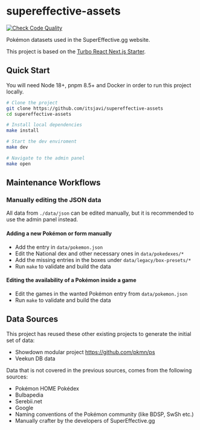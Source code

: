 # supereffective-assets

[![Check Code Quality](https://github.com/itsjavi/supereffective-assets/actions/workflows/check-code-quality.yml/badge.svg)](https://github.com/itsjavi/supereffective-assets/actions/workflows/check-code-quality.yml)

Pokémon datasets used in the SuperEffective.gg website.

This project is based on the [Turbo React Next.js Starter](https://github.com/itsjavi/turborepo-react-next).

## Quick Start

You will need Node 18+, pnpm 8.5+ and Docker in order to run this project locally.

```bash
# Clone the project
git clone https://github.com/itsjavi/supereffective-assets
cd supereffective-assets

# Install local dependencies
make install

# Start the dev enviroment
make dev

# Navigate to the admin panel
make open
```

## Maintenance Workflows

### Manually editing the JSON data

All data from `./data/json` can be edited manually, but it is recommended to use the admin panel instead.

#### Adding a new Pokémon or form manually

- Add the entry in `data/pokemon.json`
- Edit the National dex and other necessary ones in `data/pokedexes/*`
- Add the missing entries in the boxes under `data/legacy/box-presets/*`
- Run `make` to validate and build the data

#### Editing the availability of a Pokémon inside a game

- Edit the games in the wanted Pokémon entry from `data/pokemon.json`
- Run `make` to validate and build the data

## Data Sources

This project has reused these other existing projects to generate the initial set of data:

- Showdown modular project https://github.com/pkmn/ps
- Veekun DB data

Data that is not covered in the previous sources, comes from the following sources:

- Pokémon HOME Pokédex
- Bulbapedia
- Serebii.net
- Google
- Naming conventions of the Pokémon community (like BDSP, SwSh etc.)
- Manually crafter by the developers of SuperEffective.gg
